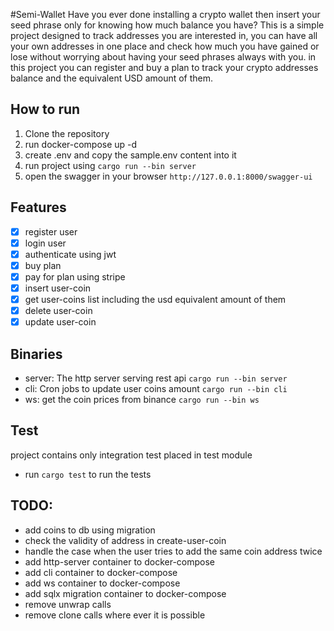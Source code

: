 #Semi-Wallet
Have you ever done installing a crypto wallet then insert your seed phrase only for knowing how much balance you have? 
This is a simple project designed to track addresses you are interested in, you can have all your own addresses in one place and check how much you have gained or lose without worrying about
having your seed phrases always with you. in this project you can register and buy a plan to track your crypto addresses balance and the equivalent USD amount of them.


## How to run
1. Clone the repository
2. run docker-compose up -d
3. create .env and copy the sample.env content into it
4. run project using ```cargo run --bin server```
5. open the swagger in your browser ```http://127.0.0.1:8000/swagger-ui```

## Features
- [x] register user
- [x] login user 
- [x] authenticate using jwt
- [x] buy plan 
- [x] pay for plan using stripe
- [x] insert user-coin
- [x] get user-coins list including the usd equivalent amount of them
- [x] delete user-coin 
- [x] update user-coin

## Binaries
- server: The http server serving rest api ```cargo run --bin server```
- cli: Cron jobs to update user coins amount  ```cargo run --bin cli```
- ws: get the coin prices from binance  ```cargo run --bin ws```

## Test
project contains only integration test placed in test module
- run ```cargo test``` to run the tests

## TODO:
- add coins to db using migration
- check the validity of address in create-user-coin
- handle the case when the user tries to add the same coin address twice
- add http-server container to docker-compose
- add cli container to docker-compose
- add ws container to docker-compose
- add sqlx migration container to docker-compose
- remove unwrap calls
- remove clone calls where ever it is possible
